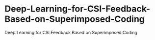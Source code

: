 # Deep-Learning-for-CSI-Feedback-Based-on-Superimposed-Coding
Deep Learning for CSI Feedback Based on Superimposed Coding
